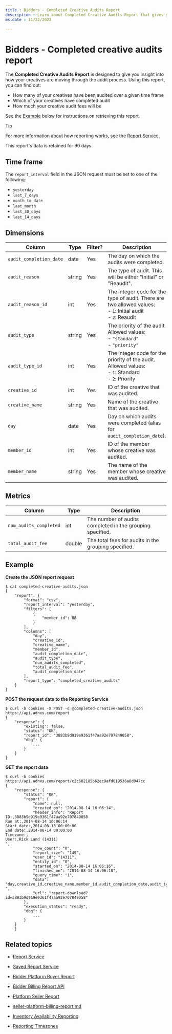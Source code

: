 ```yaml
---
title : Bidders - Completed Creative Audits Report
description : Learn about Completed Creative Audits Report that gives you insight into how your creatives are moving through the audit process.
ms.date : 11/22/2023

---
```



# Bidders - Completed creative audits report

The **Completed Creative Audits Report** is designed to give you insight
into how your creatives are moving through the audit process. Using this
report, you can find out:

- How many of your creatives have been audited over a given time frame
- Which of your creatives have completed audit
- How much your creative audit fees will be

See the [Example](#example) below for instructions on retrieving this
report.

> [!TIP]
> For more information about how reporting works, see the [Report Service](report-service.md).

This report's data is retained for 90 days.

## Time frame

The `report_interval` field in the JSON request must be set to one of
the following:

- `yesterday`
- `last_7_days`
- `month_to_date`
- `last_month`
- `last_30_days`
- `last_14_days`

## Dimensions

| Column                | Type   | Filter? | Description                                                                                       |
|-----------------------|--------|---------|---------------------------------------------------------------------------------------------------|
| `audit_completion_date` | date   | Yes     | The day on which the audits were completed.                                                       |
| `audit_reason`          | string | Yes     | The type of audit. This will be either "Initial" or "Reaudit".                                    |
| `audit_reason_id`       | int    | Yes     | The integer code for the type of audit. There are two allowed values: <br> - `1`: Initial audit <br> - `2`: Reaudit |
| `audit_type`            | string | Yes     | The priority of the audit. Allowed values: <br> - `"standard"` <br> - `"priority"`                                  |
| `audit_type_id`         | int    | Yes     | The integer code for the priority of the audit. Allowed values: <br> - `1`: Standard <br> - `2`: Priority           |
| `creative_id`           | int    | Yes     | ID of the creative that was audited.                                                              |
| `creative_name`         | string | Yes     | Name of the creative that was audited.                                                            |
| `day`                   | date   | Yes     | Day on which audits were completed (alias for `audit_completion_date`).                             |
| `member_id`             | int    | Yes     | ID of the member whose creative was audited.                                                      |
| `member_name`           | string | Yes     | The name of the member whose creative was audited.                                                |

## Metrics

| Column               | Type   | Description                                               |
|----------------------|--------|-----------------------------------------------------------|
| `num_audits_completed` | int    | The number of audits completed in the grouping specified. |
| `total_audit_fee`      | double | The total fees for audits in the grouping specified.      |

## Example

**Create the JSON report request**

``` 
$ cat completed-creative-audits.json
{
    "report": {
        "format": "csv",
        "report_interval": "yesterday",
        "filters": [
            {
                "member_id": 88
            }
        ],
        "columns": [
            "day",
            "creative_id",
            "creative_name",
            "member_id",
            "audit_completion_date",
            "audit_type",
            "num_audits_completed",
            "total_audit_fee",
            "audit_completion_date"
        ],
        "report_type": "completed_creative_audits"
    }
}
```

**POST the request data to the Reporting Service**

``` 
$ curl -b cookies -X POST -d @completed-creative-audits.json https://api.adnxs.com/report
{
    "response": {
        "existing": false,
        "status": "OK",
        "report_id": "3883b9d919e9361f47aa92e707849058",
        "dbg": {
            ...
        }
    }
}
```

**GET the report data**

``` 
$ curl -b cookies https://api.adnxs.com/report/c2c682185b62ec9afd019536a8d947cc
{
    "response": {
        "status": "OK",
        "report": {
            "name": null,
            "created_on": "2014-08-14 16:06:14",
            "header_info": "Report ID:,3883b9d919e9361f47aa92e707849058
Run at:,2014-08-14 16:06:14
Start date:,2014-08-13 00:00:00
End date:,2014-08-14 00:00:00
Timezone:,
User:,Rick Land (14311)
",
            "row_count": "0",
            "report_size": "149",
            "user_id": "14311",
            "entity_id": "0",
            "started_on": "2014-08-14 16:06:16",
            "finished_on": "2014-08-14 16:06:18",
            "query_time": "1",
            "data": "day,creative_id,creative_name,member_id,audit_completion_date,audit_type,num_audits_completed,total_audit_fee,audit_completion_date
",
            "url": "report-download?id=3883b9d919e9361f47aa92e707849058"
        },
        "execution_status": "ready",
        "dbg": {
            ...
        }
    }
    }
```

## Related topics

- [Report Service](report-service.md)

- [Saved Report Service](saved-report-service.md)

- [Bidder Platform Buyer Report](bidder-platform-buyer-report.md)

- [Bidder Billing Report API](bidder-billing-report-api.md)

- [Platform Seller Report](platform-seller-report.md)

- [seller-platform-billing-report.md](seller-platform-billing-report.md)

- [Inventory Availability Reporting](inventory-availability-report.md)

- [Reporting Timezones](reporting-timezones.md)

